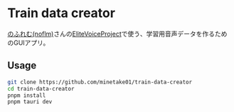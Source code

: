 # Train data creator
[のふれむ(noflm)](https://github.com/noflm)さんの[EliteVoiceProject](https://huggingface.co/datasets/Elite35P-Server/EliteVoiceProject)で使う、学習用音声データを作るためのGUIアプリ。

## Usage
```bash
git clone https://github.com/minetake01/train-data-creator
cd train-data-creator
pnpm install
pnpm tauri dev
```